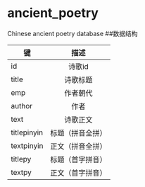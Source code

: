 # ancient_poetry
Chinese ancient poetry database
##数据结构

| 键          | 描述              |
| ----------- |:-----------------:|
| id          | 诗歌id            |
| title       | 诗歌标题          |
| emp         | 作者朝代          |
| author      | 作者              |
| text        | 诗歌正文          |
| titlepinyin | 标题（拼音全拼）  |
| textpinyin  | 正文（拼音全拼）  |
| titlepy     | 标题（首字拼音）  |
| textpy      | 正文（首字拼音）  |
